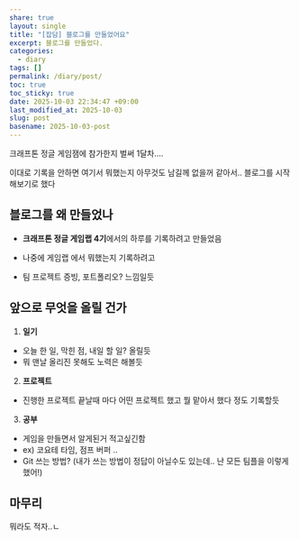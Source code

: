 ```yaml
---
share: true
layout: single
title: "[잡담] 블로그를 만들었어요"
excerpt: 블로그를 만들었다.
categories:
  - diary
tags: []
permalink: /diary/post/
toc: true
toc_sticky: true
date: 2025-10-03 22:34:47 +09:00
last_modified_at: 2025-10-03
slug: post
basename: 2025-10-03-post
---
```

크래프톤 정글 게임잼에 참가한지 벌써 1달차....

이대로 기록을 안하면 여기서 뭐했는지 아무것도 남길께 없을꺼 같아서.. 
블로그를 시작해보기로 했다

## 블로그를 왜 만들었나

- **크래프톤 정글 게임랩 4기**에서의 하루를  기록하려고 만들었음

- 나중에 게임랩 에서 뭐했는지 기록하려고

- 팀 프로젝트 증빙, 포트폴리오? 느낌일듯
  

## 앞으로 무엇을 올릴 건가

1) **일기**

- 오늘 한 일, 막힌 점, 내일 할 일? 올릴듯
- 뭐 맨날 올리진 못해도 노력은 해볼듯


2) **프로젝트**

- 진행한 프로젝트 끝날때 마다 어떤 프로젝트 했고 뭘 맡아서 했다 정도 기록할듯
  
3) **공부**

- 게임을 만들면서 알게된거 적고싶긴함
- ex) 코요테 타임, 점프 버퍼 ..
- Git 쓰는 방법? (내가 쓰는 방법이 정답이 아닐수도 있는데.. 난 모든 팀플을 이렇게 했어!)
  

## 마무리

뭐라도 적자..ㄴ